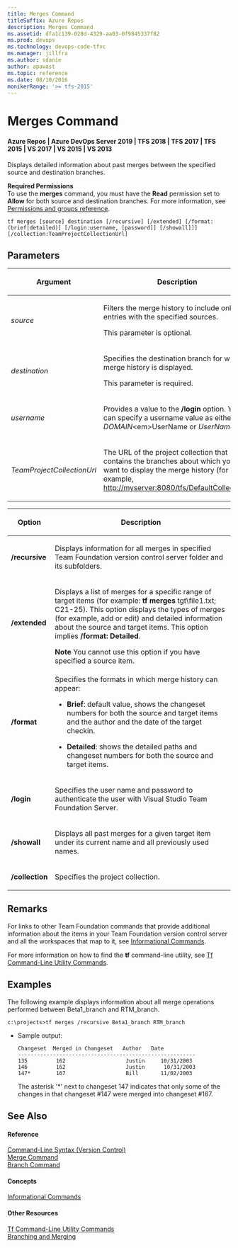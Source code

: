 ```yaml
---
title: Merges Command
titleSuffix: Azure Repos
description: Merges Command
ms.assetid: dfa1c139-028d-4329-aa03-0f9845337f82
ms.prod: devops
ms.technology: devops-code-tfvc
ms.manager: jillfra
ms.author: sdanie
author: apawast
ms.topic: reference
ms.date: 08/10/2016
monikerRange: '>= tfs-2015'
---
```



# Merges Command

#### Azure Repos | Azure DevOps Server 2019 | TFS 2018 | TFS 2017 | TFS 2015 | VS 2017 | VS 2015 | VS 2013

Displays detailed information about past merges between the specified source and destination branches.

**Required Permissions**  
To use the **merges** command, you must have the **Read** permission set to **Allow** for both source and destination branches. For more information, see [Permissions and groups reference](../../organizations/security/permissions.md).

    tf merges [source] destination [/recursive] [/extended] [/format:(brief|detailed)] [/login:username, [password]] [/showall]]] [/collection:TeamProjectCollectionUrl]

## Parameters<table>

<thead>
<tr><th><p><strong>Argument</strong></p></th><th><p><strong>Description</strong></p></th></tr></thead><tbody>
<tr>
	<td><p><em>source</em></p></td>
	<td><p>Filters the merge history to include only entries with the specified sources.</p><p>This parameter is optional.</p></td></tr>
<tr>
	<td><p><em>destination</em></p></td>
	<td><p>Specifies the destination branch for which merge history is displayed.</p><p>This parameter is required.</p></td></tr>
<tr>
	<td><p><em>username</em></p></td>
    <td><p>Provides a value to the <strong>/login</strong> option. You can specify a username value as either <em>DOMAIN</em>&lt;em&gt;UserName</em> or <em>UserName</em>.</p></td></tr>
<tr>
	<td><p><em>TeamProjectCollectionUrl</em></p></td>
    <td><p>The URL of the project collection that contains the branches about which you want to display the merge history (for example, <a href="http://myserver:8080/tfs/DefaultCollection" data-raw-source="http://myserver:8080/tfs/DefaultCollection">http://myserver:8080/tfs/DefaultCollection</a>).</p></td></tr></tbody>
</table>

<table><thead>
<tr><th><p><strong>Option</strong></p></th><th><p><strong>Description</strong></p></th></tr></thead><tbody>
<tr>
	<td><p><strong>/recursive</strong></p></td>
	<td><p>Displays information for all merges in specified Team Foundation version control server folder and its subfolders.</p></td></tr>
<tr>
	<td><p><strong>/extended</strong></p></td>
	<td><p>Displays a list of merges for a specific range of target items (for example: <strong>tf merges</strong> tgt\file1.txt; C21-25). This option displays the types of merges (for example, add or edit) and detailed information about the source and target items. This option implies <strong>/format: Detailed</strong>.</p><strong>Note</strong>
 You cannot use this option if you have specified a source item. 
</td></tr>
<tr>
	<td><p><strong>/format</strong></p></td>
	<td><p>Specifies the formats in which merge history can appear:</p><ul><li><p><strong>Brief</strong>: default value, shows the changeset numbers for both the source and target items and the author and the date of the target checkin.</p></li><li><p><strong>Detailed</strong>: shows the detailed paths and changeset numbers for both the source and target items.</p></li></ul></td></tr>
<tr>
	<td><p><strong>/login</strong></p></td>
	<td><p>Specifies the user name and password to authenticate the user with Visual Studio Team Foundation Server.</p></td></tr>
<tr>
	<td><p><strong>/showall</strong></p></td>
	<td><p>Displays all past merges for a given target item under its current name and all previously used names.</p></td></tr>
<tr>
	<td><p><strong>/collection</strong></p></td>
	<td><p>Specifies the project collection.</p></td></tr></tbody>
</table>

## Remarks

For links to other Team Foundation commands that provide additional information about the items in your Team Foundation version control server and all the workspaces that map to it, see [Informational Commands](https://msdn.microsoft.com/library/ms181450).

For more information on how to find the **tf** command-line utility, see [Tf Command-Line Utility Commands](https://msdn.microsoft.com/library/z51z7zy0).

## Examples

The following example displays information about all merge operations performed between Beta1\_branch and RTM\_branch.

    c:\projects>tf merges /recursive Beta1_branch RTM_branch

-   Sample output:

        Changeset  Merged in Changeset   Author   Date
        --------------------------------------------------------
        135         162                   Justin     10/31/2003
        146         162                   Justin      10/31/2003
        147*        167                   Bill       11/02/2003

    The asterisk '\*' next to changeset 147 indicates that only some of the changes in that changeset \#147 were merged into changeset \#167.

## See Also

#### Reference

[Command-Line Syntax (Version Control)](https://msdn.microsoft.com/library/56f7w6be)  
[Merge Command](merge-command.md)  
[Branch Command](branch-command.md)  
#### Concepts

[Informational Commands](https://msdn.microsoft.com/library/ms181450)  
#### Other Resources

[Tf Command-Line Utility Commands](https://msdn.microsoft.com/library/z51z7zy0)  
[Branching and Merging](use-branches-isolate-risk-team-foundation-version-control.md)
